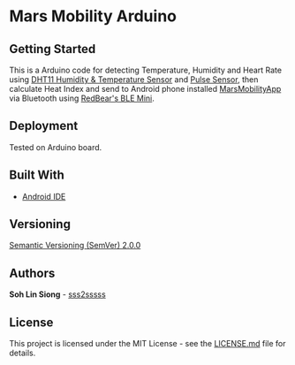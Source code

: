 # Mars Mobility Arduino

## Getting Started

This is a Arduino code for detecting Temperature, Humidity and Heart Rate using [DHT11 Humidity & Temperature Sensor](https://www.mouser.com/ds/2/758/DHT11-Technical-Data-Sheet-Translated-Version-1143054.pdf) and [Pulse Sensor](https://www.pulsesensor.com/), then calculate Heat Index and send to Android phone installed [MarsMobilityApp](https://github.com/jerrychong25/MarsMobilitySystem/tree/master/Android) via Bluetooth using [RedBear's BLE Mini](https://redbear.cc/product/retired/ble-mini.html).

## Deployment

Tested on Arduino board.

## Built With

* [Android IDE](https://www.arduino.cc/en/Main/Software)

## Versioning

[Semantic Versioning (SemVer) 2.0.0](http://semver.org/)

## Authors

**Soh Lin Siong** - [sss2sssss](https://github.com/sss2sssss)

## License

This project is licensed under the MIT License - see the [LICENSE.md](LICENSE.md) file for details.
